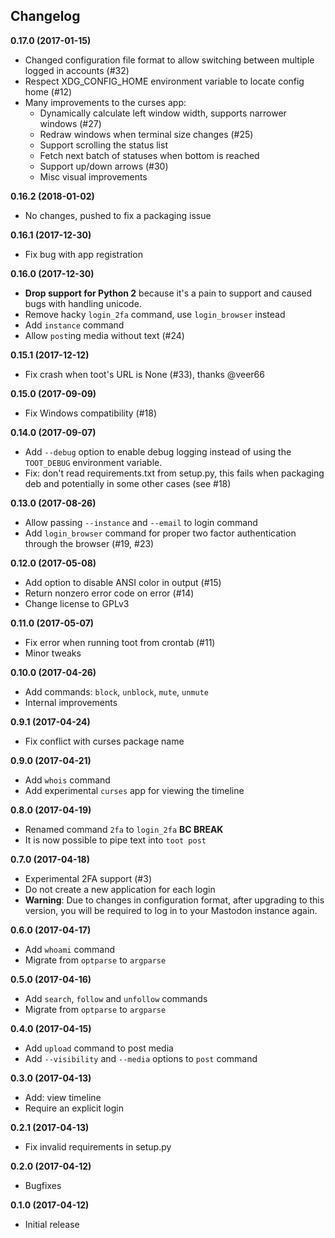 Changelog
---------

**0.17.0 (2017-01-15)**

* Changed configuration file format to allow switching between multiple logged
  in accounts (#32)
* Respect XDG_CONFIG_HOME environment variable to locate config home (#12)
* Many improvements to the curses app:
    * Dynamically calculate left window width, supports narrower windows (#27)
    * Redraw windows when terminal size changes (#25)
    * Support scrolling the status list
    * Fetch next batch of statuses when bottom is reached
    * Support up/down arrows (#30)
    * Misc visual improvements

**0.16.2 (2018-01-02)**

* No changes, pushed to fix a packaging issue

**0.16.1 (2017-12-30)**

* Fix bug with app registration

**0.16.0 (2017-12-30)**

* **Drop support for Python 2** because it's a pain to support and caused bugs
  with handling unicode.
* Remove hacky `login_2fa` command, use `login_browser` instead
* Add `instance` command
* Allow `post`ing media without text (#24)

**0.15.1 (2017-12-12)**

* Fix crash when toot's URL is None (#33), thanks @veer66

**0.15.0 (2017-09-09)**

* Fix Windows compatibility (#18)

**0.14.0 (2017-09-07)**

* Add `--debug` option to enable debug logging instead of using the `TOOT_DEBUG`
  environment variable.
* Fix: don't read requirements.txt from setup.py, this fails when packaging deb
  and potentially in some other cases (see #18)

**0.13.0 (2017-08-26)**

* Allow passing `--instance` and `--email` to login command
* Add `login_browser` command for proper two factor authentication through the
  browser (#19, #23)

**0.12.0 (2017-05-08)**

* Add option to disable ANSI color in output (#15)
* Return nonzero error code on error (#14)
* Change license to GPLv3

**0.11.0 (2017-05-07)**

* Fix error when running toot from crontab (#11)
* Minor tweaks

**0.10.0 (2017-04-26)**

* Add commands: `block`, `unblock`, `mute`, `unmute`
* Internal improvements

**0.9.1 (2017-04-24)**

* Fix conflict with curses package name

**0.9.0 (2017-04-21)**

* Add `whois` command
* Add experimental `curses` app for viewing the timeline

**0.8.0 (2017-04-19)**

* Renamed command `2fa` to `login_2fa` **BC BREAK**
* It is now possible to pipe text into `toot post`

**0.7.0 (2017-04-18)**

* Experimental 2FA support (#3)
* Do not create a new application for each login
* **Warning**: Due to changes in configuration format, after upgrading to this
  version, you will be required to log in to your Mastodon instance again.

**0.6.0 (2017-04-17)**

* Add `whoami` command
* Migrate from `optparse` to `argparse`

**0.5.0 (2017-04-16)**

* Add `search`, `follow` and `unfollow` commands
* Migrate from `optparse` to `argparse`

**0.4.0 (2017-04-15)**

* Add `upload` command to post media
* Add `--visibility` and `--media` options to `post` command

**0.3.0 (2017-04-13)**

* Add: view timeline
* Require an explicit login

**0.2.1 (2017-04-13)**

* Fix invalid requirements in setup.py

**0.2.0 (2017-04-12)**

* Bugfixes

**0.1.0 (2017-04-12)**

* Initial release
